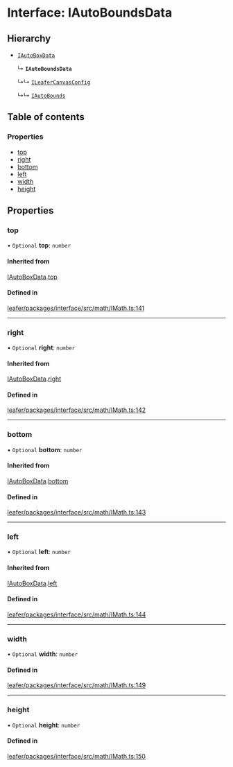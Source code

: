 # Interface: IAutoBoundsData

## Hierarchy

- [`IAutoBoxData`](IAutoBoxData.md)

  ↳ **`IAutoBoundsData`**

  ↳↳ [`ILeaferCanvasConfig`](ILeaferCanvasConfig.md)

  ↳↳ [`IAutoBounds`](IAutoBounds.md)

## Table of contents

### Properties

- [top](IAutoBoundsData.md#top)
- [right](IAutoBoundsData.md#right)
- [bottom](IAutoBoundsData.md#bottom)
- [left](IAutoBoundsData.md#left)
- [width](IAutoBoundsData.md#width)
- [height](IAutoBoundsData.md#height)

## Properties

### top

• `Optional` **top**: `number`

#### Inherited from

[IAutoBoxData](IAutoBoxData.md).[top](IAutoBoxData.md#top)

#### Defined in

[leafer/packages/interface/src/math/IMath.ts:141](https://github.com/leaferjs/leafer/blob/27e942d/packages/interface/src/math/IMath.ts#L141)

___

### right

• `Optional` **right**: `number`

#### Inherited from

[IAutoBoxData](IAutoBoxData.md).[right](IAutoBoxData.md#right)

#### Defined in

[leafer/packages/interface/src/math/IMath.ts:142](https://github.com/leaferjs/leafer/blob/27e942d/packages/interface/src/math/IMath.ts#L142)

___

### bottom

• `Optional` **bottom**: `number`

#### Inherited from

[IAutoBoxData](IAutoBoxData.md).[bottom](IAutoBoxData.md#bottom)

#### Defined in

[leafer/packages/interface/src/math/IMath.ts:143](https://github.com/leaferjs/leafer/blob/27e942d/packages/interface/src/math/IMath.ts#L143)

___

### left

• `Optional` **left**: `number`

#### Inherited from

[IAutoBoxData](IAutoBoxData.md).[left](IAutoBoxData.md#left)

#### Defined in

[leafer/packages/interface/src/math/IMath.ts:144](https://github.com/leaferjs/leafer/blob/27e942d/packages/interface/src/math/IMath.ts#L144)

___

### width

• `Optional` **width**: `number`

#### Defined in

[leafer/packages/interface/src/math/IMath.ts:149](https://github.com/leaferjs/leafer/blob/27e942d/packages/interface/src/math/IMath.ts#L149)

___

### height

• `Optional` **height**: `number`

#### Defined in

[leafer/packages/interface/src/math/IMath.ts:150](https://github.com/leaferjs/leafer/blob/27e942d/packages/interface/src/math/IMath.ts#L150)
